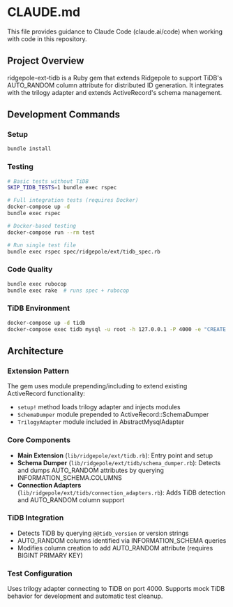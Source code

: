 # CLAUDE.md

This file provides guidance to Claude Code (claude.ai/code) when working with code in this repository.

## Project Overview

ridgepole-ext-tidb is a Ruby gem that extends Ridgepole to support TiDB's AUTO_RANDOM column attribute for distributed ID generation. It integrates with the trilogy adapter and extends ActiveRecord's schema management.

## Development Commands

### Setup
```bash
bundle install
```

### Testing
```bash
# Basic tests without TiDB
SKIP_TIDB_TESTS=1 bundle exec rspec

# Full integration tests (requires Docker)
docker-compose up -d
bundle exec rspec

# Docker-based testing
docker-compose run --rm test

# Run single test file
bundle exec rspec spec/ridgepole/ext/tidb_spec.rb
```

### Code Quality
```bash
bundle exec rubocop
bundle exec rake  # runs spec + rubocop
```

### TiDB Environment
```bash
docker-compose up -d tidb
docker-compose exec tidb mysql -u root -h 127.0.0.1 -P 4000 -e "CREATE DATABASE IF NOT EXISTS ridgepole_test"
```

## Architecture

### Extension Pattern
The gem uses module prepending/including to extend existing ActiveRecord functionality:
- `setup!` method loads trilogy adapter and injects modules
- `SchemaDumper` module prepended to ActiveRecord::SchemaDumper
- `TrilogyAdapter` module included in AbstractMysqlAdapter

### Core Components
- **Main Extension** (`lib/ridgepole/ext/tidb.rb`): Entry point and setup
- **Schema Dumper** (`lib/ridgepole/ext/tidb/schema_dumper.rb`): Detects and dumps AUTO_RANDOM attributes by querying INFORMATION_SCHEMA.COLUMNS
- **Connection Adapters** (`lib/ridgepole/ext/tidb/connection_adapters.rb`): Adds TiDB detection and AUTO_RANDOM column support

### TiDB Integration
- Detects TiDB by querying `@@tidb_version` or version strings
- AUTO_RANDOM columns identified via INFORMATION_SCHEMA queries
- Modifies column creation to add AUTO_RANDOM attribute (requires BIGINT PRIMARY KEY)

### Test Configuration
Uses trilogy adapter connecting to TiDB on port 4000. Supports mock TiDB behavior for development and automatic test cleanup.